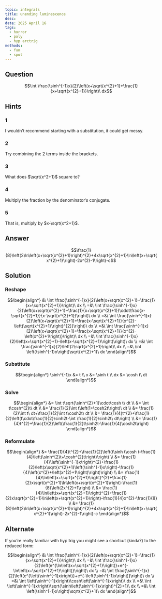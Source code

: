 ```yaml
---
topic: integrals
title: unending luminescence
desc: 
date: 2025 April 16
tags:
  - horror
  - poly
  - hyp arctrig
methods:
  - fun
  - spot
---
```



## Question
```math
\int \frac{\sinh^{-1}x}{2}\left(x+\sqrt{x^{2}+1}+\frac{1}{x+\sqrt{x^{2}+1}}\right)\ dx
```


## Hints

### 1
I wouldn’t recommend starting with a substitution, it could get messy.

### 2
Try combining the 2 terms inside the brackets.

### 3
What does $\sqrt{x^2+1}$ square to?

### 4
Multiply the fraction by the denominator’s conjugate.

### 5
That is, multiply by $x-\sqrt{x^2+1}$.


## Answer
```math
\frac{1}{8}\left(2\ln\left(x+\sqrt{x^{2}+1}\right)^{2}+4x\sqrt{x^{2}+1}\ln\left(x+\sqrt{x^{2}+1}\right)-2x^{2}-1\right)-c
```


## Solution

### Reshape
```math
\begin{align*}
  &\ \int \frac{\sinh^{-1}x}{2}\left(x+\sqrt{x^{2}+1}+\frac{1}{x+\sqrt{x^{2}+1}}\right)\ dx
  \\ =&\ \int \frac{\sinh^{-1}x}{2}\left(x+\sqrt{x^{2}+1}+\frac{1}{x+\sqrt{x^{2}+1}}\cdot\frac{x-\sqrt{x^{2}+1}}{x-\sqrt{x^{2}+1}}\right)\ dx
  \\ =&\ \int \frac{\sinh^{-1}x}{2}\left(x+\sqrt{x^{2}+1}+\frac{x-\sqrt{x^{2}+1}}{x^{2}-\left(\sqrt{x^{2}+1}\right)^{2}}\right)\ dx
  \\ =&\ \int \frac{\sinh^{-1}x}{2}\left(x+\sqrt{x^{2}+1}+\frac{x-\sqrt{x^{2}+1}}{x^{2}-\left(x^{2}+1\right)}\right)\ dx
  \\ =&\ \int \frac{\sinh^{-1}x}{2}\left(x+\sqrt{x^{2}+1}-\left(x-\sqrt{x^{2}+1}\right)\right)\ dx
  \\ =&\ \int \frac{\sinh^{-1}x}{2}\left(2\sqrt{x^{2}+1}\right)\ dx
  \\ =&\ \int \left(\sinh^{-1}x\right)\sqrt{x^{2}+1}\ dx
\end{align*}
```

### Substitute
```math
\begin{align*}
  \sinh^{-1}x &= t
  \\ x &= \sinh t
  \\ dx &= \cosh t\ dt
\end{align*}
```

### Solve
```math
\begin{align*}
  &= \int t\sqrt{\sinh^{2}+1}\cdot\cosh t\ dt
  \\ &= \int t\cosh^{2}t\ dt
  \\ &= \frac{1}{2}\int t\left(1+\cosh2t\right)\ dt
  \\ &= \frac{1}{2}\int t\ dt+\frac{1}{2}\int t\cosh2t\ dt
  \\ &= \frac{1}{4}t^{2}+\frac{1}{2}\left(t\cdot\frac{1}{2}\sinh2t-\int \frac{1}{2}\sinh2t\ dt\right)
  \\ &= \frac{1}{4}t^{2}+\frac{1}{2}\left(\frac{1}{2}t\sinh2t-\frac{1}{4}\cosh2t\right)
\end{align*}
```

### Reformulate
```math
\begin{align*}
  &= \frac{1}{4}t^{2}+\frac{1}{2}\left(t\sinh t\cosh t-\frac{1}{4}\left(\sinh^{2}t+\cosh^{2}t\right)\right)
  \\ &= \frac{1}{4}\left(\sinh^{-1}x\right)^{2}+\frac{1}{2}\left(x\sqrt{x^{2}+1}\left(\sinh^{-1}x\right)-\frac{1}{4}\left(x^{2}+\left(x^{2}+1\right)\right)\right)
  \\ &= \frac{1}{4}\ln\left(x+\sqrt{x^{2}+1}\right)^{2}+\frac{1}{2}x\sqrt{x^{2}+1}\ln\left(x+\sqrt{x^{2}+1}\right)-\frac{1}{8}\left(2x^{2}+1\right)
  \\ &= \frac{1}{4}\ln\left(x+\sqrt{x^{2}+1}\right)^{2}+\frac{1}{2}x\sqrt{x^{2}+1}\ln\left(x+\sqrt{x^{2}+1}\right)-\frac{1}{4}x^{2}-\frac{1}{8}
  \\ &= \frac{1}{8}\left(2\ln\left(x+\sqrt{x^{2}+1}\right)^{2}+4x\sqrt{x^{2}+1}\ln\left(x+\sqrt{x^{2}+1}\right)-2x^{2}-1\right)-c
\end{align*}
```


## Alternate

If you’re really familiar with hyp trig you might see a shortcut (kinda?) to the reduced form:

```math
\begin{align*}
  &\ \int \frac{\sinh^{-1}x}{2}\left(x+\sqrt{x^{2}+1}+\frac{1}{x+\sqrt{x^{2}+1}}\right)\ dx
  \\ =&\ \int \frac{\sinh^{-1}x}{2}\left(e^{\ln\left(x+\sqrt{x^{2}+1}\right)}+e^{-\ln\left(x+\sqrt{x^{2}+1}\right)}\right)\ dx
  \\ =&\ \int \frac{\sinh^{-1}x}{2}\left(e^{\left(\sinh^{-1}x\right)}+e^{-\left(\sinh^{-1}x\right)}\right)\ dx
  \\ =&\ \int \left(\sinh^{-1}x\right)\cosh\left(\sinh^{-1}x\right)\ dx
  \\ =&\ \int \left(\sinh^{-1}x\right)\sqrt{\sinh\left(\sinh^{-1}x\right)^{2}+1}\ dx
  \\ =&\ \int \left(\sinh^{-1}x\right)\sqrt{x^{2}+1}\ dx
\end{align*}
```
